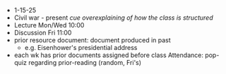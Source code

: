 - 1-15-25
- Civil war - present
*cue overexplaining of how the class is structured*
- Lecture Mon/Wed 10:00
- Discussion Fri 11:00
- prior resource document: document produced in past
	- e.g. Eisenhower's presidential address
- each wk has prior documents assigned before class
Attendance: pop-quiz regarding prior-reading (random, Fri's)
